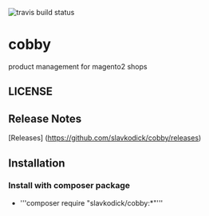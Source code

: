 ![travis build status](https://travis-ci.org/slavkodick/cobby.svg?branch=master)  
# cobby
product management for magento2 shops

## LICENSE

## Release Notes
[Releases] (https://github.com/slavkodick/cobby/releases)

## Installation
### Install with composer package
* '''composer require "slavkodick/cobby:*"'''

